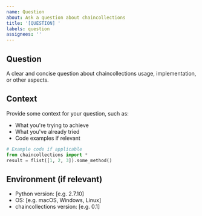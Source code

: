 ```yaml
---
name: Question
about: Ask a question about chaincollections
title: '[QUESTION] '
labels: question
assignees: ''
---
```


## Question
A clear and concise question about chaincollections usage, implementation, or other aspects.

## Context
Provide some context for your question, such as:
- What you're trying to achieve
- What you've already tried
- Code examples if relevant

```python
# Example code if applicable
from chaincollections import *
result = flist([1, 2, 3]).some_method()
```

## Environment (if relevant)
 - Python version: [e.g. 2.7.10]
 - OS: [e.g. macOS, Windows, Linux]
 - chaincollections version: [e.g. 0.1]